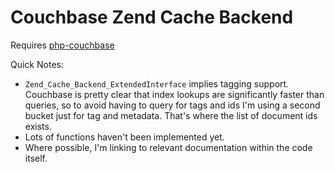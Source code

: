 # Couchbase Zend Cache Backend

Requires [php-couchbase](https://github.com/couchbaselabs/php-couchbase)

Quick Notes:

- `Zend_Cache_Backend_ExtendedInterface` implies tagging support. Couchbase is pretty clear that index lookups are significantly faster than queries, so to avoid having to query for tags and ids I'm using a second bucket just for tag and metadata. That's where the list of document ids exists.
- Lots of functions haven't been implemented yet.
- Where possible, I'm linking to relevant documentation within the code itself. 
